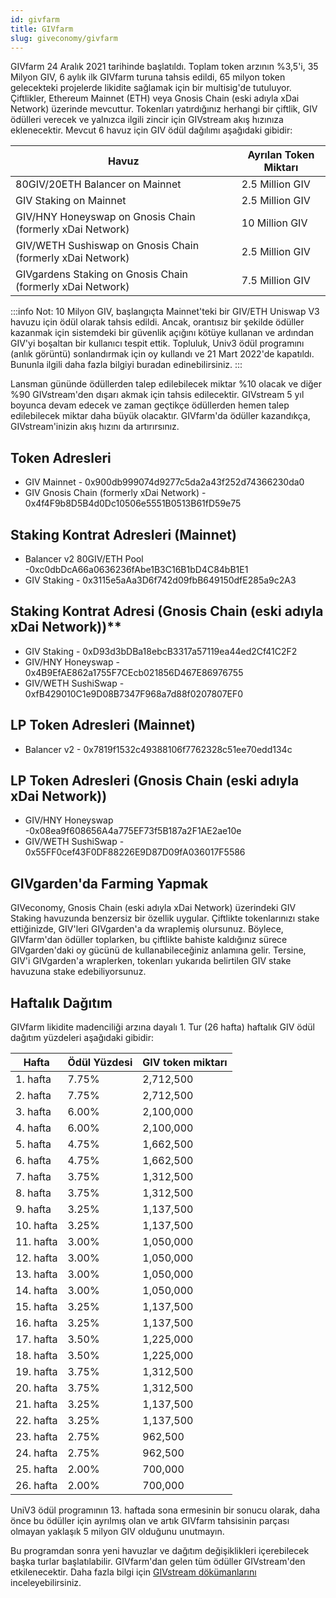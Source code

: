 ```yaml
---
id: givfarm
title: GIVfarm
slug: giveconomy/givfarm
---
```



GIVfarm 24 Aralık 2021 tarihinde başlatıldı. Toplam token arzının %3,5'i, 35 Milyon GIV, 6 aylık ilk GIVfarm turuna tahsis edildi, 65 milyon token gelecekteki projelerde likidite sağlamak için bir multisig'de tutuluyor. Çiftlikler, Ethereum Mainnet (ETH) veya Gnosis Chain (eski adıyla xDai Network) üzerinde mevcuttur. Tokenları yatırdığınız herhangi bir çiftlik, GIV ödülleri verecek ve yalnızca ilgili zincir için GIVstream akış hızınıza eklenecektir. Mevcut 6 havuz için GIV ödül dağılımı aşağıdaki gibidir:



| Havuz  | Ayrılan Token Miktarı | 
| -------- | -------- | 
| 80GIV/20ETH Balancer on Mainnet     | 2.5 Million GIV    |
| GIV Staking on Mainnet     | 2.5 Million GIV     |
| GIV/HNY Honeyswap on Gnosis Chain (formerly xDai Network)     | 10 Million GIV     |
| GIV/WETH Sushiswap on Gnosis Chain (formerly xDai Network)     | 2.5 Million GIV     |
| GIVgardens Staking on Gnosis Chain (formerly xDai Network)    | 7.5 Million GIV     |

 
:::info
Not:
 10 Milyon GIV, başlangıçta Mainnet'teki bir GIV/ETH Uniswap V3 havuzu için ödül olarak tahsis edildi. Ancak, orantısız bir şekilde ödüller kazanmak için sistemdeki bir güvenlik açığını kötüye kullanan ve ardından GIV'yi boşaltan bir kullanıcı tespit ettik. Topluluk, Univ3 ödül programını (anlık görüntü) sonlandırmak için oy kullandı ve 21 Mart 2022'de kapatıldı. Bununla ilgili daha fazla bilgiyi buradan edinebilirsiniz.
:::

Lansman gününde ödüllerden talep edilebilecek miktar %10 olacak ve diğer %90 GIVstream'den dışarı akmak için tahsis edilecektir. GIVstream 5 yıl boyunca devam edecek ve zaman geçtikçe ödüllerden hemen talep edilebilecek miktar daha büyük olacaktır. GIVfarm'da ödüller kazandıkça, GIVstream'inizin akış hızını da artırırsınız.

## Token Adresleri
* GIV Mainnet - 0x900db999074d9277c5da2a43f252d74366230da0 
* GIV Gnosis Chain (formerly xDai Network) - 0x4f4F9b8D5B4d0Dc10506e5551B0513B61fD59e75

## Staking Kontrat Adresleri (Mainnet)
* Balancer v2 80GIV/ETH Pool -0xc0dbDcA66a0636236fAbe1B3C16B1bD4C84bB1E1
* GIV Staking - 0x3115e5aAa3D6f742d09fbB649150dfE285a9c2A3

## Staking Kontrat Adresi (Gnosis Chain (eski adıyla xDai Network))**
* GIV Staking - 0xD93d3bDBa18ebcB3317a57119ea44ed2Cf41C2F2
* GIV/HNY Honeyswap - 0x4B9EfAE862a1755F7CEcb021856D467E86976755
* GIV/WETH SushiSwap - 0xfB429010C1e9D08B7347F968a7d88f0207807EF0

## LP Token Adresleri (Mainnet)
* Balancer v2 - 0x7819f1532c49388106f7762328c51ee70edd134c

## LP Token Adresleri (Gnosis Chain (eski adıyla xDai Network))
* GIV/HNY Honeyswap -0x08ea9f608656A4a775EF73f5B187a2F1AE2ae10e
* GIV/WETH SushiSwap - 0x55FF0cef43F0DF88226E9D87D09fA036017F5586

## GIVgarden'da Farming Yapmak
GIVeconomy, Gnosis Chain (eski adıyla xDai Network) üzerindeki GIV Staking havuzunda benzersiz bir özellik uygular. Çiftlikte tokenlarınızı stake ettiğinizde, GIV'leri GIVgarden'a da wraplemiş olursunuz. Böylece, GIVfarm'dan ödüller toplarken, bu çiftlikte bahiste kaldığınız sürece GIVgarden'daki oy gücünü de kullanabileceğiniz anlamına gelir. Tersine, GIV'i GIVgarden'a wraplerken, tokenları yukarıda belirtilen GIV stake havuzuna stake edebiliyorsunuz.

## Haftalık Dağıtım
GIVfarm likidite madenciliği arzına dayalı 1. Tur (26 hafta) haftalık GIV ödül dağıtım yüzdeleri aşağıdaki gibidir:


| Hafta | Ödül Yüzdesi | GIV token miktarı |
| -------- | -------- | -------- |
| 1. hafta     | 7.75%     | 2,712,500     |
| 2. hafta     |	7.75%    | 2,712,500     |
| 3. hafta   | 	6.00%    | 2,100,000     |
| 4. hafta     | 6.00%     | 2,100,000     |
| 5. hafta     | 4.75%     | 1,662,500     |
| 6. hafta     | 4.75%     | 1,662,500     |
| 7. hafta     | 3.75%     | 1,312,500     |
| 8. hafta     | 3.75%     | 1,312,500    |
| 9. hafta     | 3.25%     | 1,137,500     |
| 10. hafta     | 3.25%     | 1,137,500     |
| 11. hafta     | 3.00%     | 1,050,000     |
| 12. hafta     | 	3.00%     | 1,050,000     |
| 13. hafta     | 3.00%     | 1,050,000     |
| 14. hafta     | 3.00%     | 1,050,000     |
| 15. hafta     | 3.25%    | 1,137,500     |
| 16. hafta     | 3.25%     | 1,137,500     |
| 17. hafta     | 3.50%     | 1,225,000     |
| 18. hafta     | 3.50%     | 1,225,000     |
| 19. hafta     | 3.75%     | 1,312,500     |
| 20. hafta     | 3.75%     | 1,312,500     |
| 21. hafta     | 3.25%     | 1,137,500     |
| 22. hafta     | 3.25%     | 1,137,500     |
| 23. hafta     | 2.75%     | 962,500     |
| 24. hafta     | 2.75%     | 962,500     |
| 25. hafta     | 2.00%     | 700,000     |
| 26. hafta     | 2.00%     | 700,000     |

UniV3 ödül programının 13. haftada sona ermesinin bir sonucu olarak, daha önce bu ödüller için ayrılmış olan ve artık GIVfarm tahsisinin parçası olmayan yaklaşık 5 milyon GIV olduğunu unutmayın.

Bu programdan sonra yeni havuzlar ve dağıtım değişiklikleri içerebilecek başka turlar başlatılabilir. GIVfarm'dan gelen tüm ödüller GIVstream'den etkilenecektir. Daha fazla bilgi için [GIVstream dökümanlarını](/giveconomy/givstream) inceleyebilirsiniz.
